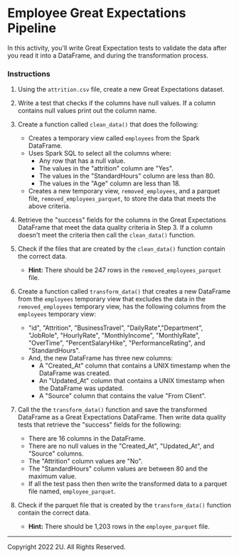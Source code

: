 # Employee Great Expectations Pipeline

In this activity, you'll write Great Expectation tests to validate the data after you read it into a DataFrame, and during the transformation process.

### Instructions

1. Using the `attrition.csv` file, create a new Great Expectations dataset.

2. Write a test that checks if the columns have null values. If a column contains null values print out the column name. 

3. Create a function called `clean_data()` that does the following:

    * Creates a temporary view called `employees` from the Spark DataFrame.
    * Uses Spark SQL to select all the columns where:
        * Any row that has a null value.
        * The values in the "attrition" column are "Yes".
        * The values in the "StandardHours" column are less than 80.
        * The values in the "Age" column are less than 18.
    * Creates a new temporary view, `removed_employees`, and a parquet file, `removed_employees_parquet`, to store the data that meets the above criteria.

4. Retrieve the "success" fields for the columns in the Great Expectations DataFrame that meet the data quality criteria in Step 3. If a column doesn't meet the criteria then call the `clean_data()` function. 

5. Check if the files that are created by the `clean_data()` function contain the correct data. 

    * **Hint:** There should be 247 rows in the `removed_employees_parquet` file. 

6. Create a function called `transform_data()` that creates a new DataFrame from the `employees` temporary view that excludes the data in the `removed_employees` temporary view, has the following columns from the `employees` temporary view:
    * "id", "Attrition", "BusinessTravel", "DailyRate","Department", "JobRole", "HourlyRate", "MonthlyIncome", "MonthlyRate", "OverTime", "PercentSalaryHike",  "PerformanceRating", and "StandardHours". 
    * And, the new DataFrame has three new columns: 
        * A "Created_At" column that contains a UNIX timestamp when the DataFrame was created.
        * An "Updated_At" column that contains a UNIX timestamp when the DataFrame was updated.
        * A "Source" column that contains the value "From Client".

5. Call the the `transform_data()` function and save the transformed DataFrame as a Great Expectations DataFrame. Then write data quality tests that retrieve the "success" fields for the following:
    * There are 16 columns in the DataFrame.
    * There are no null values in the "Created_At", "Updated_At", and "Source" columns.
    * The "Attrition" column values are "No". 
    * The "StandardHours" column values are between 80 and the maximum value. 
    * If all the test pass then then write the transformed data to a parquet file named, `employee_parquet`. 

6. Check if the parquet file that is created by the `transform_data()` function contain the correct data. 

    * **Hint:** There should be 1,203 rows in the `employee_parquet` file. 

---

Copyright 2022 2U. All Rights Reserved.